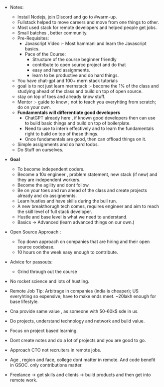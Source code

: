 - Notes:
  - Install Nodejs, join Discord and go to #warm-up.
  - Fullstack helped to move careers and move from one things to other.
  - Most used stack for remote developers and helped people get jobs.
  - Small batches , better community.
  - Pre-Requisites:
    - Javascript Video :- Most hammani and learn the Javascript basics.
    - Pace of the Course:
      - Structure of the course beginner friendly 
      - contribute to open source project and do that 
      - easy and hard assignments.
      - learn to be productive and do hard things.
  - You have chat-gpt and 100+ mern stack tutorials 
  - goal is to not just learn mernstack :- become the 1% of the class and studying ahead of the class and build on top of open source.
  - stay on top of toes and already know stuff.
  - Mentor :- guide to know ; not to teach you everyhting from scratch; do on your own.
  - **Fundamentals will differentiate good developers**
    - ChatGPT already here , if known good developers then can use to build basic things and build on top of boilerplate.
    - Need to use to intern effectively and to learn the fundamentals right to build on top of these things.
    - Once fundamentals are good, then can offload things on it.
  - Simple assignments and do hard todos.
  - Do Stuff on ourselves.

- **Goal**
  - To become independent coders.
  - Become a 10x engineer , problem statement, new stack (if new) and they are independent workers.
  - Become the agility and dont follow.
  - Be on your toes and run ahead of the class and create projects already and do assignemnts.
  - Learn hustles and have skills during the bull run.
  - A new breakthorugh tech comes, requires engineer and aim to reach the skill level of full stack developer.
  - Hustle and base level is what we need to understand.
  - Basics -> Advanced (learn advanced things on our own.)

- Open Source Approach :
  - Top down approach on companies that are hiring and their open source codebase.
  - 10 hours on the week easy enough to contribute.
  
- Advice for passouts:
  - Grind through out the course 

- No rocket science and lots of hustling.
- Remote Job Tip: Arbitrage in companies (india is cheaper); US everyhting so expensive; have to make ends meet. ~20lakh enough for base lifestyle.
- Cna provide same value , as someone with 50-60k$ sde in us.
- Do projects, understand technology and network and build value.
- Focus on project based learning.
- Dont create notes and do a lot of projects and you are good to go.
- Approach CTO not recruiters in remote jobs.
- Age , region and face, college dont matter in remote. And code benefit in GSOC. only contributions matter.
- Freelance -> get skills and clients -> build products and then get into remote work.
  

